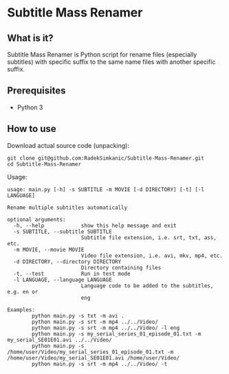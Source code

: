 # Subtitle Mass Renamer

## What is it?
Subtitle Mass Renamer is Python script for rename files (especially subtitles) with specific suffix to the same name files with another specific suffix.

## Prerequisites
- Python 3

## How to use
Download actual source code (unpacking):
```
git clone git@github.com:RadekSimkanic/Subtitle-Mass-Renamer.git
cd Subtitle-Mass-Renamer
```
Usage:
```
usage: main.py [-h] -s SUBTITLE -m MOVIE [-d DIRECTORY] [-t] [-l LANGUAGE]

Rename multiple subtitles automatically

optional arguments:
  -h, --help            show this help message and exit
  -s SUBTITLE, --subtitle SUBTITLE
                        Subtitle file extension, i.e. srt, txt, ass, etc.
  -m MOVIE, --movie MOVIE
                        Video file extension, i.e. avi, mkv, mp4, etc.
  -d DIRECTORY, --directory DIRECTORY
                        Directory containing files
  -t, --test            Run in test mode
  -l LANGUAGE, --language LANGUAGE
                        Language code to be added to the subtitles, e.g. en or
                        eng

Examples:
        python main.py -s txt -m avi .
        python main.py -s srt -m mp4 ../../Video/
        python main.py -s srt -m mp4 ../../Video/ -l eng
        python main.py -s my_serial_series_01_episode_01.txt -m my_serial_SE01E01.avi ../../Video/
        python main.py -s /home/user/Video/my_serial_series_01_episode_01.txt -m /home/user/Video/my_serial_SE01E01.avi /home/user/Video/
        python main.py -s srt -m mp4 ../../Video/ -t
```
